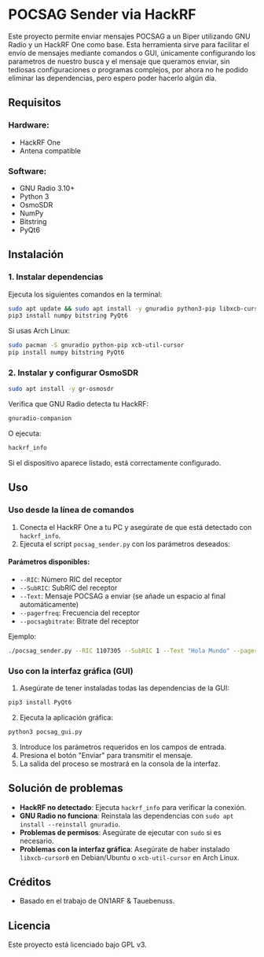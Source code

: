 # POCSAG Sender via HackRF

Este proyecto permite enviar mensajes POCSAG a un Biper utilizando GNU Radio y un HackRF One como base.
Esta herramienta sirve para facilitar el envío de mensajes mediante comandos o GUI, únicamente configurando
los parametros de nuestro busca y el mensaje que queramos enviar, sin tediosas configuraciones o programas complejos,
por ahora no he podido eliminar las dependencias, pero espero poder hacerlo algún día.

## Requisitos

### Hardware:
- HackRF One
- Antena compatible

### Software:
- GNU Radio 3.10+
- Python 3
- OsmoSDR
- NumPy
- Bitstring
- PyQt6

## Instalación

### 1. Instalar dependencias

Ejecuta los siguientes comandos en la terminal:

```sh
sudo apt update && sudo apt install -y gnuradio python3-pip libxcb-cursor0
pip3 install numpy bitstring PyQt6
```

Si usas Arch Linux:

```sh
sudo pacman -S gnuradio python-pip xcb-util-cursor
pip install numpy bitstring PyQt6
```

### 2. Instalar y configurar OsmoSDR

```sh
sudo apt install -y gr-osmosdr
```

Verifica que GNU Radio detecta tu HackRF:

```sh
gnuradio-companion
```

O ejecuta:

```sh
hackrf_info
```

Si el dispositivo aparece listado, está correctamente configurado.

## Uso

### Uso desde la línea de comandos

1. Conecta el HackRF One a tu PC y asegúrate de que está detectado con `hackrf_info`.
2. Ejecuta el script `pocsag_sender.py` con los parámetros deseados:

#### Parámetros disponibles:
- `--RIC`: Número RIC del receptor
- `--SubRIC`: SubRIC del receptor
- `--Text`: Mensaje POCSAG a enviar (se añade un espacio al final automáticamente)
- `--pagerfreq`: Frecuencia del receptor
- `--pocsagbitrate`: Bitrate del receptor

Ejemplo:

```sh
./pocsag_sender.py --RIC 1107305 --SubRIC 1 --Text "Hola Mundo" --pagerfreq 148625000 --pocsagbitrate 2400
```

### Uso con la interfaz gráfica (GUI)

1. Asegúrate de tener instaladas todas las dependencias de la GUI:

```sh
pip3 install PyQt6
```

2. Ejecuta la aplicación gráfica:

```sh
python3 pocsag_gui.py
```

3. Introduce los parámetros requeridos en los campos de entrada.
4. Presiona el botón "Enviar" para transmitir el mensaje.
5. La salida del proceso se mostrará en la consola de la interfaz.

## Solución de problemas

- **HackRF no detectado**: Ejecuta `hackrf_info` para verificar la conexión.
- **GNU Radio no funciona**: Reinstala las dependencias con `sudo apt install --reinstall gnuradio`.
- **Problemas de permisos**: Asegúrate de ejecutar con `sudo` si es necesario.
- **Problemas con la interfaz gráfica**: Asegúrate de haber instalado `libxcb-cursor0` en Debian/Ubuntu o `xcb-util-cursor` en Arch Linux.

## Créditos

- Basado en el trabajo de ON1ARF & Tauebenuss.

## Licencia

Este proyecto está licenciado bajo GPL v3.

